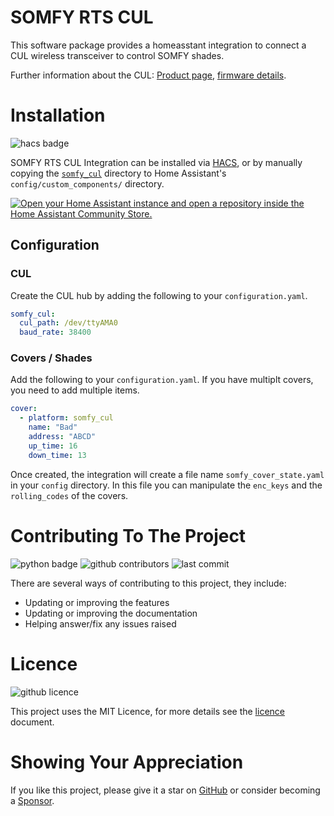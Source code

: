 <!-- GitHub Markdown Reference: https://docs.github.com/en/get-started/writing-on-github/getting-started-with-writing-and-formatting-on-github -->

# SOMFY RTS CUL

This software package provides a homeasstant integration to connect a CUL wireless transceiver to control SOMFY shades.

Further information about the CUL: [Product page](http://busware.de/tiki-index.php?page=CUL), [firmware details](http://culfw.de/).

# Installation

![hacs badge](https://img.shields.io/badge/HACS-Default-orange)

SOMFY RTS CUL Integration can be installed via [HACS](https://hacs.xyz/), or by manually copying the [`somfy_cul`](https://github.com/markuzzi/hacs_somfy_cul) directory to Home Assistant's `config/custom_components/` directory.

[![Open your Home Assistant instance and open a repository inside the Home Assistant Community Store.](https://my.home-assistant.io/badges/hacs_repository.svg)](https://my.home-assistant.io/redirect/hacs_repository/?repository=https%3A%2F%2Fgithub.com%2Fmarkuzzi%2Fhacs_somfy_cul)

## Configuration

### CUL

Create the CUL hub by adding the following to your `configuration.yaml`.

```yaml
somfy_cul:
  cul_path: /dev/ttyAMA0
  baud_rate: 38400
```

### Covers / Shades

Add the following to your `configuration.yaml`. If you have multiplt covers, you need to add multiple items.

```yaml
cover:
  - platform: somfy_cul
    name: "Bad"
    address: "ABCD"
    up_time: 16
    down_time: 13
```

Once created, the integration will create a file name `somfy_cover_state.yaml` in your `config` directory. In this file you can manipulate the `enc_keys` and the `rolling_codes` of the covers.


# Contributing To The Project

![python badge](https://img.shields.io/badge/Made%20with-Python-orange)
![github contributors](https://img.shields.io/github/contributors/markuzzi/hacs_somfy_cul?color=orange)
![last commit](https://img.shields.io/github/last-commit/markuzzi/hacs_somfy_cul?color=orange)

There are several ways of contributing to this project, they include:

- Updating or improving the features
- Updating or improving the documentation
- Helping answer/fix any issues raised

# Licence

![github licence](https://img.shields.io/badge/Licence-MIT-orange)

This project uses the MIT Licence, for more details see the [licence](/doc/licence.md) document.

# Showing Your Appreciation

If you like this project, please give it a star on [GitHub](https://github.com/markuzzi/hacs_somfy_cul) or consider becoming a [Sponsor](https://github.com/sponsors/markuzzi).
